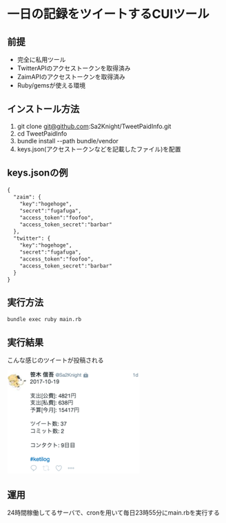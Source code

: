 # 一日の記録をツイートするCUIツール

## 前提

- 完全に私用ツール
- TwitterAPIのアクセストークンを取得済み
- ZaimAPIのアクセストークンを取得済み
- Ruby/gemsが使える環境

## インストール方法

1. git clone git@github.com:Sa2Knight/TweetPaidInfo.git
2. cd TweetPaidInfo
3. bundle install --path bundle/vendor
4. keys.json(アクセストークンなどを記載したファイル)を配置

## keys.jsonの例

```
{
  "zaim": {
    "key":"hogehoge",
    "secret":"fugafuga",
    "access_token":"foofoo",
    "access_token_secret":"barbar"
  },
  "twitter": {
    "key":"hogehoge",
    "secret":"fugafuga",
    "access_token":"foofoo",
    "access_token_secret":"barbar"
  }
}
```

## 実行方法

```
bundle exec ruby main.rb
```

## 実行結果

こんな感じのツイートが投稿される

![スクリーンショット](https://github.com/Sa2Knight/screenshot/blob/master/tweetdialyinfo.png)

## 運用

24時間稼働してるサーバで、cronを用いて毎日23時55分にmain.rbを実行する
